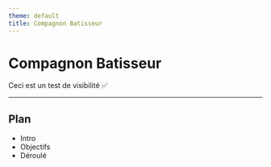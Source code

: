 ```yaml
---
theme: default
title: Compagnon Batisseur
---
```


<script>
(function () {
  try {
    const ls = window.localStorage;
    const k = '__test__';
    ls.setItem(k, '1'); ls.removeItem(k);
  } catch (e) {
    const mem = {};
    window.localStorage = {
      getItem: k => Object.prototype.hasOwnProperty.call(mem, k) ? mem[k] : null,
      setItem: (k, v) => { mem[k] = String(v); },
      removeItem: k => { delete mem[k]; },
      clear: () => { for (const k in mem) delete mem[k]; },
      key: i => Object.keys(mem)[i] ?? null,
      get length() { return Object.keys(mem).length; }
    };
  }
})();
</script>


# Compagnon Batisseur

Ceci est un test de visibilité ✅

---

## Plan

- Intro
- Objectifs
- Déroulé
